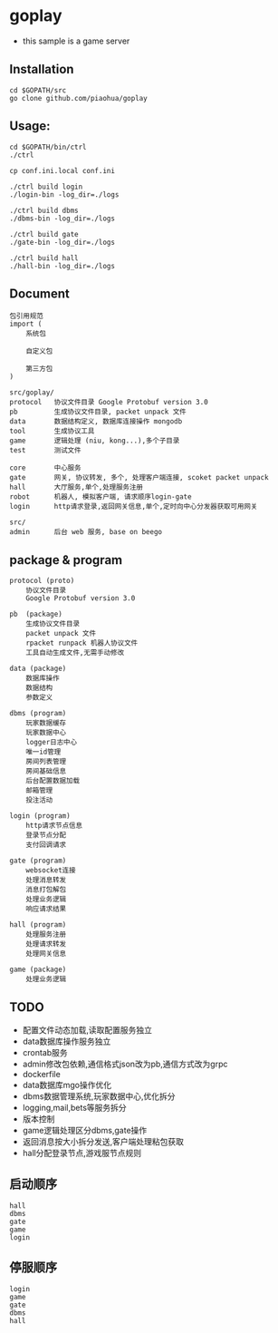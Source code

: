 # goplay

* this sample is a game server

## Installation
```
cd $GOPATH/src
go clone github.com/piaohua/goplay
```

## Usage:
```
cd $GOPATH/bin/ctrl
./ctrl

cp conf.ini.local conf.ini

./ctrl build login
./login-bin -log_dir=./logs

./ctrl build dbms
./dbms-bin -log_dir=./logs

./ctrl build gate
./gate-bin -log_dir=./logs

./ctrl build hall
./hall-bin -log_dir=./logs
```

## Document
```
包引用规范
import (
    系统包

    自定义包

    第三方包
)

src/goplay/
protocol   协议文件目录 Google Protobuf version 3.0
pb         生成协议文件目录, packet unpack 文件
data       数据结构定义, 数据库连接操作 mongodb
tool       生成协议工具
game       逻辑处理 (niu, kong...),多个子目录
test       测试文件

core       中心服务
gate       网关, 协议转发, 多个, 处理客户端连接, scoket packet unpack
hall       大厅服务,单个,处理服务注册
robot      机器人, 模拟客户端, 请求顺序login-gate
login      http请求登录,返回网关信息,单个,定时向中心分发器获取可用网关

src/
admin      后台 web 服务, base on beego
```

## package & program
```
protocol (proto)
    协议文件目录
    Google Protobuf version 3.0

pb  (package)
    生成协议文件目录
    packet unpack 文件
    rpacket runpack 机器人协议文件
    工具自动生成文件,无需手动修改

data (package)
    数据库操作
    数据结构
    参数定义

dbms (program)
    玩家数据缓存
    玩家数据中心
    logger日志中心
    唯一id管理
    房间列表管理
    房间基础信息
    后台配置数据加载
    邮箱管理
    投注活动

login (program)
    http请求节点信息
    登录节点分配
    支付回调请求

gate (program)
    websocket连接
    处理消息转发
    消息打包解包
    处理业务逻辑
    响应请求结果

hall (program)
    处理服务注册
    处理请求转发
    处理网关信息

game (package)
    处理业务逻辑
```

## TODO
* 配置文件动态加载,读取配置服务独立
* data数据库操作服务独立
* crontab服务
* admin修改包依赖,通信格式json改为pb,通信方式改为grpc
* dockerfile
* data数据库mgo操作优化
* dbms数据管理系统,玩家数据中心,优化拆分
* logging,mail,bets等服务拆分
* 版本控制
* game逻辑处理区分dbms,gate操作
* 返回消息按大小拆分发送,客户端处理粘包获取
* hall分配登录节点,游戏服节点规则

## 启动顺序
    hall
    dbms
    gate
    game
    login

## 停服顺序
    login
    game
    gate
    dbms
    hall
